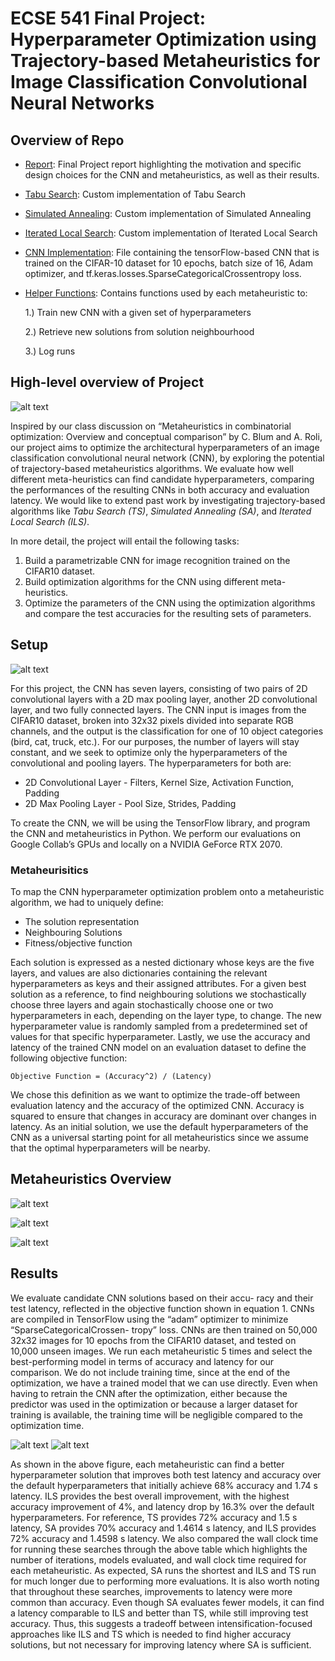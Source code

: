 # **ECSE 541 Final Project: Hyperparameter Optimization using Trajectory-based Metaheuristics for Image Classification Convolutional Neural Networks**

## Overview of Repo
- [Report](ECSE_541_Final_Report.pdf): Final Project report highlighting the motivation and specific design choices for the CNN and metaheuristics, as well as their results.
- [Tabu Search](tabu.py): Custom implementation of Tabu Search
- [Simulated Annealing](simulated_annealing.py): Custom implementation of Simulated Annealing
- [Iterated Local Search](iterated_local_search.py): Custom implementation of Iterated Local Search
- [CNN Implementation](cnn.py): File containing the tensorFlow-based CNN that is trained on the CIFAR-10 dataset for 10 epochs, batch size of 16, Adam optimizer, and tf.keras.losses.SparseCategoricalCrossentropy loss.
- [Helper Functions](cnn_helper.py): Contains functions used by each metaheuristic to:

    1.) Train new CNN with a given set of hyperparameters

    2.) Retrieve new solutions from solution neighbourhood

    3.) Log runs

## High-level overview of Project
![alt text](misc/dp.png)

Inspired by our class discussion on “Metaheuristics in combinatorial optimization: Overview and conceptual comparison” by C. Blum and A. Roli, our project aims to optimize the architectural hyperparameters of an image classification convolutional neural network (CNN), by exploring the potential of trajectory-based metaheuristics algorithms. We evaluate how well different meta-heuristics can find candidate hyperparameters, comparing the performances of the resulting CNNs in both accuracy and evaluation latency. We would like to extend past work by investigating trajectory-based algorithms like *Tabu Search (TS)*, *Simulated Annealing (SA)*, and *Iterated Local Search (ILS)*.

In more detail, the project will entail the following tasks:
1) Build a parametrizable CNN for image recognition trained on the CIFAR10 dataset.
2) Build optimization algorithms for the CNN using different meta-heuristics.
3) Optimize the parameters of the CNN using the optimization algorithms and compare the test accuracies for the
resulting sets of parameters.

## Setup
![alt text](misc/exsetup.png)

For this project, the CNN has seven layers, consisting of two pairs of 2D convolutional layers with a 2D max pooling layer, another 2D convolutional layer, and two fully connected layers. The CNN input is images from the CIFAR10 dataset, broken into 32x32 pixels divided into separate RGB channels, and the output is the classification for one of 10 object categories (bird, cat, truck, etc.). For our purposes, the number of layers will stay constant, and we seek to optimize only the hyperparameters of the convolutional and pooling layers. The hyperparameters for both are: 
* 2D Convolutional Layer - Filters, Kernel Size, Activation Function, Padding 
* 2D Max Pooling Layer - Pool Size, Strides, Padding

To create the CNN, we will be using the TensorFlow library, and program the CNN and metaheuristics in Python. We perform our evaluations on Google Collab’s GPUs and locally on a NVIDIA GeForce RTX 2070. 

### Metaheurisitics 

To map the CNN hyperparameter optimization problem onto a metaheuristic algorithm, we had to uniquely define:

* The solution representation
* Neighbouring Solutions
* Fitness/objective function

Each solution is expressed as a nested dictionary whose keys are the five layers, and values are also dictionaries containing the relevant hyperparameters as keys and their assigned attributes. For a given best solution as a reference, to find neighbouring solutions we stochastically choose three layers and again stochastically choose one or two hyperparameters in each, depending on the layer type, to change. The new hyperparameter value is randomly sampled from a predetermined set of values for that specific hyperparameter. Lastly, we use the accuracy and latency of the trained CNN model on an evaluation dataset to define the following objective function: 

```
Objective Function = (Accuracy^2) / (Latency)
```


We chose this definition as we want to optimize the trade-off between evaluation latency and the accuracy of the optimized CNN. Accuracy is squared to ensure that changes in accuracy are dominant over changes in latency. As an initial solution, we use the default hyperparameters of the CNN as a universal starting point for all metaheuristics since we assume that the optimal hyperparameters will be nearby.


## Metaheuristics Overview


![alt text](misc/tabu.png)



![alt text](misc/sa.png)


![alt text](misc/ils.png)


## Results

We evaluate candidate CNN solutions based on their accu-
racy and their test latency, reflected in the objective function
shown in equation 1. CNNs are compiled in TensorFlow using
the “adam” optimizer to minimize “SparseCategoricalCrossen-
tropy” loss. CNNs are then trained on 50,000 32x32 images
for 10 epochs from the CIFAR10 dataset, and tested on 10,000
unseen images. We run each metaheuristic 5 times and select
the best-performing model in terms of accuracy and latency
for our comparison. We do not include training time, since
at the end of the optimization, we have a trained model that
we can use directly. Even when having to retrain the CNN
after the optimization, either because the predictor was used
in the optimization or because a larger dataset for training is
available, the training time will be negligible compared to the
optimization time. 


![alt text](misc/results.png)
![alt text](misc/time.png)

As shown in the above figure, each metaheuristic can find a better hyperparameter solution that improves both test latency and accuracy over the default hyperparameters that initially achieve 68% accuracy and 1.74 s latency. ILS provides the best overall improvement, with the highest accuracy improvement of 4%, and latency drop by 16.3% over the default hyperparameters. For reference, TS provides 72% accuracy and 1.5 s latency, SA provides 70% accuracy and 1.4614 s latency, and ILS provides 72% accuracy and 1.4598 s latency. We also compared the wall clock time for running these searches through the above table which highlights the number of iterations, models evaluated, and wall clock time required for each metaheuristic. As expected, SA runs the shortest and ILS and TS run for much longer due to performing more evaluations. It is also worth noting that throughout these searches, improvements to latency were more common than accuracy. Even though SA evaluates fewer models, it can find a latency comparable to ILS and better than TS, while still improving test accuracy. Thus, this suggests a tradeoff between intensification-focused approaches like ILS and TS which is needed to find higher accuracy solutions, but not necessary for improving latency where SA is sufficient.
